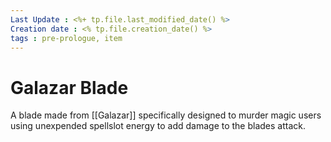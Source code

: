```yaml
---
Last Update : <%+ tp.file.last_modified_date() %>
Creation date : <% tp.file.creation_date() %>
tags : pre-prologue, item
---
```


# Galazar Blade
A blade made from [[Galazar]] specifically designed to murder magic users using unexpended spellslot energy to add damage to the blades attack.
